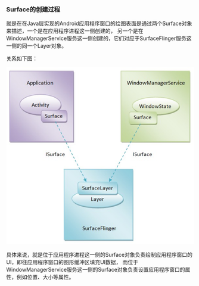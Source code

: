 ### Surface的创建过程
就是在在Java层实现的Android应用程序窗口的绘图表面是通过两个Surface对象来描述，一个是在应用程序进程这一侧创建的，
另一个是在WindowManagerService服务这一侧创建的，它们对应于SurfaceFlinger服务这一侧的同一个Layer对象。

关系如下图：

![](wms/surface.jpg)


具体来说，就是位于应用程序进程这一侧的Surface对象负责绘制应用程序窗口的UI，即往应用程序窗口的图形缓冲区填充UI数据，
而位于WindowManagerService服务这一侧的Surface对象负责设置应用程序窗口的属性，例如位置、大小等属性。